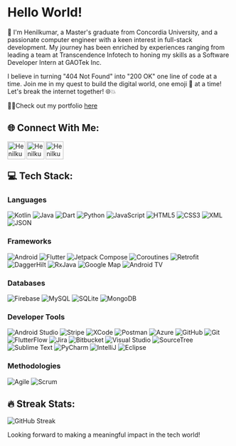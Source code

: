 # Hello World!

👋 I'm Henilkumar, a Master's graduate from Concordia University, and a passionate computer engineer with a keen interest in full-stack development. My journey has been enriched by experiences ranging from leading a team at Transcendence Infotech to honing my skills as a Software Developer Intern at GAOTek Inc.

I believe in turning "404 Not Found" into "200 OK" one line of code at a time. Join me in my quest to build the digital world, one emoji 🧱 at a time! Let's break the internet together! 🌐💥

👨‍💻Check out my portfolio [here](https://henilpavasiya.github.io/Porfolio/)


## 🌐 Connect With Me:

[<img align="left" alt="Henilkumar Patel | LinkedIn" width="40px" src="https://cdn-icons-png.flaticon.com/512/174/174857.png" />](https://www.linkedin.com/in/henil-patel-11a06415a/)
[<img align="left" alt="Henilkumar Patel | Email" width="40px" src="https://cdn-icons-png.flaticon.com/512/732/732200.png" />](mailto:henil.pavasiya@gmail.com)
[<img align="left" alt="Henilkumar Patel | Portfolio" width="40px" src="https://cdn-icons-png.flaticon.com/512/1055/1055646.png" />](https://henilpavasiya.github.io/Porfolio/)

<br />
<br />


## 💻 Tech Stack:

### Languages
![Kotlin](https://img.shields.io/badge/Kotlin-%23F7DF1E.svg?&style=for-the-badge&logo=kotlin&logoColor=blue)
![Java](https://img.shields.io/badge/Java-%23007ACC.svg?&style=for-the-badge&logo=java&logoColor=white)
![Dart](https://img.shields.io/badge/Dart-%23007ACC.svg?&style=for-the-badge&logo=dart&logoColor=white)
![Python](https://img.shields.io/badge/Python-%23777BB4.svg?&style=for-the-badge&logo=python&logoColor=white)
![JavaScript](https://img.shields.io/badge/JavaScript-%23F7DF1E.svg?&style=for-the-badge&logo=javascript&logoColor=black)
![HTML5](https://img.shields.io/badge/HTML5-%23E34F26.svg?&style=for-the-badge&logo=html5&logoColor=white)
![CSS3](https://img.shields.io/badge/CSS3-%231572B6.svg?&style=for-the-badge&logo=css3&logoColor=white)
![XML](https://img.shields.io/badge/XML-%23007ACC.svg?&style=for-the-badge&logo=xml&logoColor=white)
![JSON](https://img.shields.io/badge/JSON-%23000000.svg?&style=for-the-badge&logo=json&logoColor=white)

### Frameworks
![Android](https://img.shields.io/badge/Android-%3DDC84.svg?&style=for-the-badge&logo=android&logoColor=white)
![Flutter](https://img.shields.io/badge/Flutter-%02569B.svg?&style=for-the-badge&logo=flutter&logoColor=white)
![Jetpack Compose](https://img.shields.io/badge/Jetpack_Compose-%23007ACC.svg?&style=for-the-badge&logo=jetpackcompose&logoColor=white)
![Coroutines](https://img.shields.io/badge/Kotlin_Coroutines-%230095D5.svg?&style=for-the-badge&logo=kotlin&logoColor=white)
![Retrofit](https://img.shields.io/badge/Retrofit-%23E34F26.svg?&style=for-the-badge&logo=retrofit&logoColor=white)
![DaggerHilt](https://img.shields.io/badge/Dagger_Hilt-%2CA5B9.svg?&style=for-the-badge&logo=dagger&logoColor=white)
![RxJava](https://img.shields.io/badge/RxJava-%23B7178C.svg?&style=for-the-badge&logo=reactivex&logoColor=white)
![Google Map](https://img.shields.io/badge/Google_Maps-%234285F4.svg?&style=for-the-badge&logo=googlemaps&logoColor=white)
![Android TV](https://img.shields.io/badge/Android_TV-%23003A9B.svg?&style=for-the-badge&logo=androidtv&logoColor=white)

### Databases
![Firebase](https://img.shields.io/badge/Firebase-%23FFCA28.svg?&style=for-the-badge&logo=firebase&logoColor=black)
![MySQL](https://img.shields.io/badge/MySQL-%2300f.svg?&style=for-the-badge&logo=mysql&logoColor=white)
![SQLite](https://img.shields.io/badge/SQLite-%2307405e.svg?&style=for-the-badge&logo=sqlite&logoColor=white)
![MongoDB](https://img.shields.io/badge/MongoDB-%234ea94b.svg?&style=for-the-badge&logo=mongodb&logoColor=white)

### Developer Tools
![Android Studio](https://img.shields.io/badge/Android_Studio-%3DDC84.svg?&style=for-the-badge&logo=android-studio&logoColor=white)
![Stripe](https://img.shields.io/badge/Stripe-%23008CDD.svg?&style=for-the-badge&logo=stripe&logoColor=white)
![XCode](https://img.shields.io/badge/XCode-%231575F9.svg?&style=for-the-badge&logo=xcode&logoColor=white)
![Postman](https://img.shields.io/badge/Postman-%23FF6C37.svg?&style=for-the-badge&logo=postman&logoColor=white)
![Azure](https://img.shields.io/badge/Azure-%230072C6.svg?&style=for-the-badge&logo=microsoftazure&logoColor=white)
![GitHub](https://img.shields.io/badge/GitHub-100000?style=for-the-badge&logo=github&logoColor=white)
![Git](https://img.shields.io/badge/Git-%23F05033.svg?&style=for-the-badge&logo=git&logoColor=white)
![FlutterFlow](https://img.shields.io/badge/FlutterFlow-%2300569B.svg?&style=for-the-badge&logo=flutter&logoColor=white)
![Jira](https://img.shields.io/badge/Jira-%230A0FFF.svg?&style=for-the-badge&logo=jira&logoColor=white)
![Bitbucket](https://img.shields.io/badge/Bitbucket-%230047B3.svg?&style=for-the-badge&logo=bitbucket&logoColor=white)
![Visual Studio](https://img.shields.io/badge/Visual_Studio-%235C2D91.svg?&style=for-the-badge&logo=visualstudio&logoColor=white)
![SourceTree](https://img.shields.io/badge/SourceTree-%230052CC.svg?&style=for-the-badge&logo=sourcetree&logoColor=white)
![Sublime Text](https://img.shields.io/badge/Sublime_Text-%239F55F7.svg?&style=for-the-badge&logo=sublimetext&logoColor=important)
![PyCharm](https://img.shields.io/badge/PyCharm-%23000000.svg?&style=for-the-badge&logo=pycharm&logoColor=white)
![IntelliJ](https://img.shields.io/badge/IntelliJ_IDEA-%23000000.svg?&style=for-the-badge&logo=intellijidea&logoColor=white)
![Eclipse](https://img.shields.io/badge/Eclipse-%232C2255.svg?&style=for-the-badge&logo=eclipse&logoColor=white)

### Methodologies
![Agile](https://img.shields.io/badge/Agile-%23007ACC.svg?&style=for-the-badge&logo=agile&logoColor=white)
![Scrum](https://img.shields.io/badge/Scrum-%23E34F26.svg?&style=for-the-badge&logo=scrum&logoColor=white)

## 🔥 Streak Stats:

![GitHub Streak](https://github-readme-streak-stats.herokuapp.com/?user=henilpavasiya)  


Looking forward to making a meaningful impact in the tech world!

